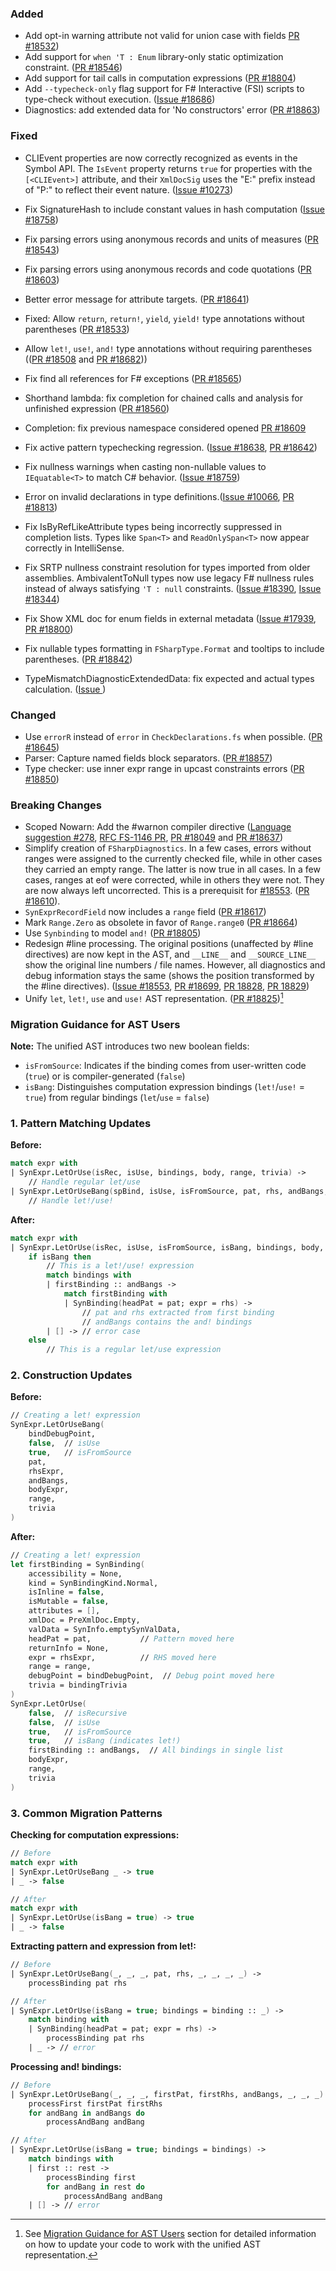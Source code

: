 ### Added
* Add opt-in warning attribute not valid for union case with fields [PR #18532](https://github.com/dotnet/fsharp/pull/18532))
* Add support for `when 'T : Enum` library-only static optimization constraint. ([PR #18546](https://github.com/dotnet/fsharp/pull/18546))
* Add support for tail calls in computation expressions ([PR #18804](https://github.com/dotnet/fsharp/pull/18804))
* Add `--typecheck-only` flag support for F# Interactive (FSI) scripts to type-check without execution. ([Issue #18686](https://github.com/dotnet/fsharp/issues/18686))
* Diagnostics: add extended data for 'No constructors' error ([PR #18863](https://github.com/dotnet/fsharp/pull/18863))

### Fixed

* CLIEvent properties are now correctly recognized as events in the Symbol API. The `IsEvent` property returns `true` for properties with the `[<CLIEvent>]` attribute, and their `XmlDocSig` uses the "E:" prefix instead of "P:" to reflect their event nature. ([Issue #10273](https://github.com/dotnet/fsharp/issues/10273))

* Fix SignatureHash to include constant values in hash computation ([Issue #18758](https://github.com/dotnet/fsharp/issues/18758))
* Fix parsing errors using anonymous records and units of measures ([PR #18543](https://github.com/dotnet/fsharp/pull/18543))
* Fix parsing errors using anonymous records and code quotations ([PR #18603](https://github.com/dotnet/fsharp/pull/18603))
* Better error message for attribute targets. ([PR #18641](https://github.com/dotnet/fsharp/pull/18641))
* Fixed: Allow `return`, `return!`, `yield`, `yield!` type annotations without parentheses ([PR #18533](https://github.com/dotnet/fsharp/pull/18533))
* Allow `let!`, `use!`, `and!` type annotations without requiring parentheses (([PR #18508](https://github.com/dotnet/fsharp/pull/18508) and [PR #18682](https://github.com/dotnet/fsharp/pull/18682)))
* Fix find all references for F# exceptions ([PR #18565](https://github.com/dotnet/fsharp/pull/18565))
* Shorthand lambda: fix completion for chained calls and analysis for unfinished expression ([PR #18560](https://github.com/dotnet/fsharp/pull/18560))
* Completion: fix previous namespace considered opened [PR #18609](https://github.com/dotnet/fsharp/pull/18609)
* Fix active pattern typechecking regression. ([Issue #18638](https://github.com/dotnet/fsharp/issues/18638), [PR #18642](https://github.com/dotnet/fsharp/pull/18642))
* Fix nullness warnings when casting non-nullable values to `IEquatable<T>` to match C# behavior. ([Issue #18759](https://github.com/dotnet/fsharp/issues/18759))
* Error on invalid declarations in type definitions.([Issue #10066](https://github.com/dotnet/fsharp/issues/10066), [PR #18813](https://github.com/dotnet/fsharp/pull/18813))
* Fix IsByRefLikeAttribute types being incorrectly suppressed in completion lists. Types like `Span<T>` and `ReadOnlySpan<T>` now appear correctly in IntelliSense.
* Fix SRTP nullness constraint resolution for types imported from older assemblies. AmbivalentToNull types now use legacy F# nullness rules instead of always satisfying `'T : null` constraints. ([Issue #18390](https://github.com/dotnet/fsharp/issues/18390), [Issue #18344](https://github.com/dotnet/fsharp/issues/18344))
* Fix Show XML doc for enum fields in external metadata ([Issue #17939](https://github.com/dotnet/fsharp/issues/17939#issuecomment-3137410105), [PR #18800](https://github.com/dotnet/fsharp/pull/18800))
* Fix nullable types formatting in `FSharpType.Format` and tooltips to include parentheses. ([PR #18842](https://github.com/dotnet/fsharp/pull/18842))
* TypeMismatchDiagnosticExtendedData: fix expected and actual types calculation. ([Issue ](https://github.com/dotnet/fsharp/pull/18851))

### Changed
* Use `errorR` instead of `error` in `CheckDeclarations.fs` when possible. ([PR #18645](https://github.com/dotnet/fsharp/pull/18645))
* Parser: Capture named fields block separators. ([PR #18857](https://github.com/dotnet/fsharp/pull/18857))
* Type checker: use inner expr range in upcast constraints errors ([PR #18850](https://github.com/dotnet/fsharp/pull/18850))

### Breaking Changes

* Scoped Nowarn: Add the #warnon compiler directive ([Language suggestion #278](https://github.com/fsharp/fslang-suggestions/issues/278), [RFC FS-1146 PR](https://github.com/fsharp/fslang-design/pull/782), [PR #18049](https://github.com/dotnet/fsharp/pull/18049) and [PR #18637](https://github.com/dotnet/fsharp/pull/18637))
* Simplify creation of `FSharpDiagnostics`. In a few cases, errors without ranges were assigned to the currently checked file, while in other cases they carried an empty range. The latter is now true in all cases. In a few cases, ranges at eof were corrected, while in others they were not. They are now always left uncorrected. This is a prerequisit for [#18553](https://github.com/dotnet/fsharp/issues/18553). ([PR #18610](https://github.com/dotnet/fsharp/pull/18610)).
* `SynExprRecordField` now includes a `range` field ([PR #18617](https://github.com/dotnet/fsharp/pull/18617))
* Mark `Range.Zero` as obsolete in favor of `Range.range0` ([PR #18664](https://github.com/dotnet/fsharp/pull/18664))
* Use `Synbinding` to model `and!` ([PR #18805](https://github.com/dotnet/fsharp/pull/18805))
* Redesign #line processing. The original positions (unaffected by #line directives) are now kept in the AST, and `__LINE__` and `__SOURCE_LINE__` show the original line numbers / file names. However, all diagnostics and debug information stays the same (shows the position transformed by the #line directives). ([Issue #18553](https://github.com/dotnet/fsharp/issues/18553), [PR #18699](https://github.com/dotnet/fsharp/pull/18699), [PR 18828](https://github.com/dotnet/fsharp/pull/18828), [PR 18829](https://github.com/dotnet/fsharp/pull/18829))
* Unify `let`, `let!`, `use` and `use!` AST representation. ([PR #18825](https://github.com/dotnet/fsharp/pull/18825))[^1]

### Migration Guidance for AST Users

**Note:** The unified AST introduces two new boolean fields:
- `isFromSource`: Indicates if the binding comes from user-written code (`true`) or is compiler-generated (`false`)
- `isBang`: Distinguishes computation expression bindings (`let!`/`use!` = `true`) from regular bindings (`let`/`use` = `false`)

### 1. Pattern Matching Updates

**Before:**
```fsharp
match expr with
| SynExpr.LetOrUse(isRec, isUse, bindings, body, range, trivia) ->
    // Handle regular let/use
| SynExpr.LetOrUseBang(spBind, isUse, isFromSource, pat, rhs, andBangs, body, range, trivia) ->
    // Handle let!/use!
```

**After:**
```fsharp
match expr with
| SynExpr.LetOrUse(isRec, isUse, isFromSource, isBang, bindings, body, range, trivia) ->
    if isBang then
        // This is a let!/use! expression
        match bindings with
        | firstBinding :: andBangs ->
            match firstBinding with
            | SynBinding(headPat = pat; expr = rhs) ->
                // pat and rhs extracted from first binding
                // andBangs contains the and! bindings
        | [] -> // error case
    else
        // This is a regular let/use expression
```

### 2. Construction Updates

**Before:**
```fsharp
// Creating a let! expression
SynExpr.LetOrUseBang(
    bindDebugPoint,
    false,  // isUse
    true,   // isFromSource
    pat,
    rhsExpr,
    andBangs,
    bodyExpr,
    range,
    trivia
)
```

**After:**
```fsharp
// Creating a let! expression
let firstBinding = SynBinding(
    accessibility = None,
    kind = SynBindingKind.Normal,
    isInline = false,
    isMutable = false,
    attributes = [],
    xmlDoc = PreXmlDoc.Empty,
    valData = SynInfo.emptySynValData,
    headPat = pat,           // Pattern moved here
    returnInfo = None,
    expr = rhsExpr,          // RHS moved here
    range = range,
    debugPoint = bindDebugPoint,  // Debug point moved here
    trivia = bindingTrivia
)
SynExpr.LetOrUse(
    false,  // isRecursive
    false,  // isUse
    true,   // isFromSource
    true,   // isBang (indicates let!)
    firstBinding :: andBangs,  // All bindings in single list
    bodyExpr,
    range,
    trivia
)
```

### 3. Common Migration Patterns

**Checking for computation expressions:**
```fsharp
// Before
match expr with
| SynExpr.LetOrUseBang _ -> true
| _ -> false

// After
match expr with
| SynExpr.LetOrUse(isBang = true) -> true
| _ -> false
```

**Extracting pattern and expression from let!:**
```fsharp
// Before
| SynExpr.LetOrUseBang(_, _, _, pat, rhs, _, _, _, _) ->
    processBinding pat rhs

// After
| SynExpr.LetOrUse(isBang = true; bindings = binding :: _) ->
    match binding with
    | SynBinding(headPat = pat; expr = rhs) ->
        processBinding pat rhs
    | _ -> // error
```

**Processing and! bindings:**
```fsharp
// Before
| SynExpr.LetOrUseBang(_, _, _, firstPat, firstRhs, andBangs, _, _, _) ->
    processFirst firstPat firstRhs
    for andBang in andBangs do
        processAndBang andBang

// After
| SynExpr.LetOrUse(isBang = true; bindings = bindings) ->
    match bindings with
    | first :: rest ->
        processBinding first
        for andBang in rest do
            processAndBang andBang
    | [] -> // error
```

[^1]: See [Migration Guidance for AST Users](#migration-guidance-for-ast-users) section for detailed information on how to update your code to work with the unified AST representation.